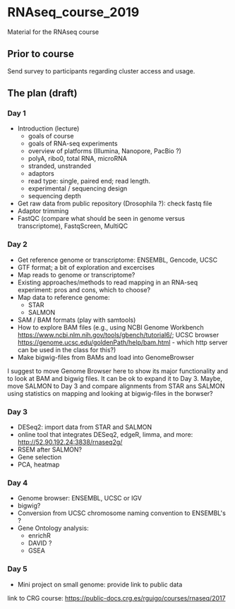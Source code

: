 # RNAseq_course_2019
Material for the RNAseq course

## Prior to course
Send survey to participants regarding cluster access and usage.

## The plan (draft)

### Day 1
* Introduction (lecture)
  * goals of course
  * goals of RNA-seq experiments
  * overview of platforms (Illumina, Nanopore, PacBio ?)
  * polyA, ribo0, total RNA, microRNA
  * stranded, unstranded
  * adaptors
  * read type: single, paired end; read length.
  * experimental / sequencing design
  * sequencing depth
* Get raw data from public repository (Drosophila ?): check fastq file
* Adaptor trimming
* FastQC (compare what should be seen in genome versus transcriptome), FastqScreen, MultiQC

### Day 2
* Get reference genome or transcriptome: ENSEMBL, Gencode, UCSC
* GTF format; a bit of exploration and excercises 
* Map reads to genome or transcriptome? 
* Existing approaches/methods to read mapping in an RNA-seq experiment: pros and cons, which to choose?
* Map data to reference genome:
  * STAR
  * SALMON
* SAM / BAM formats (play with samtools)
* How to explore BAM files (e.g., using NCBI Genome Workbench https://www.ncbi.nlm.nih.gov/tools/gbench/tutorial6/; UCSC browser https://genome.ucsc.edu/goldenPath/help/bam.html - which http server can be used in the class for this?)
* Make bigwig-files from BAMs and load into GenomeBrowser

I suggest to move Genome Browser here to show its major functionality and to look at BAM and bigwig files. It can be ok to expand it to Day 3. Maybe, move SALMON to Day 3 and compare alignments from STAR ans SALMON using statistics on mapping and looking at bigwig-files in the borwser? 

### Day 3
* DESeq2: import data from STAR and SALMON
* online tool that integrates DESeq2, edgeR, limma, and more: http://52.90.192.24:3838/rnaseq2g/
* RSEM after SALMON?
* Gene selection
* PCA, heatmap

### Day 4
* Genome browser: ENSEMBL, UCSC or IGV
* bigwig?
* Conversion from UCSC chromosome naming convention to ENSEMBL's ?
* Gene Ontology analysis:
  * enrichR
  * DAVID ?
  * GSEA

### Day 5
* Mini project on small genome: provide link to public data

link to CRG course:  https://public-docs.crg.es/rguigo/courses/rnaseq/2017

